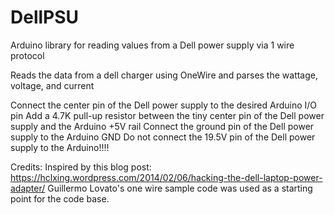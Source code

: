# DellPSU
Arduino library for reading values from a Dell power supply via 1 wire protocol

Reads the data from a dell charger using OneWire and parses the wattage, voltage, and current

Connect the center pin of the Dell power supply to the desired Arduino I/O pin
Add a 4.7K pull-up resistor between the tiny center pin of the Dell power supply and the Arduino +5V rail 
Connect the ground pin of the Dell power supply to the Arduino GND
Do not connect the 19.5V pin of the Dell power supply to the Arduino!!!! 

Credits:
Inspired by this blog post: https://hclxing.wordpress.com/2014/02/06/hacking-the-dell-laptop-power-adapter/
Guillermo Lovato's one wire sample code was used as a starting point for the code base.

